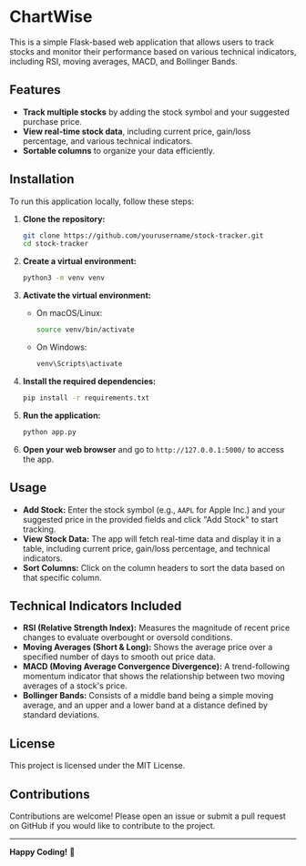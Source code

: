 # ChartWise
This is a simple Flask-based web application that allows users to track stocks and monitor their performance based on various technical indicators, including RSI, moving averages, MACD, and Bollinger Bands.

## Features

- **Track multiple stocks** by adding the stock symbol and your suggested purchase price.
- **View real-time stock data**, including current price, gain/loss percentage, and various technical indicators.
- **Sortable columns** to organize your data efficiently.

## Installation

To run this application locally, follow these steps:

1. **Clone the repository:**

    ```bash
    git clone https://github.com/yourusername/stock-tracker.git
    cd stock-tracker
    ```

2. **Create a virtual environment:**

    ```bash
    python3 -m venv venv
    ```

3. **Activate the virtual environment:**

    - On macOS/Linux:

        ```bash
        source venv/bin/activate
        ```

    - On Windows:

        ```bash
        venv\Scripts\activate
        ```

4. **Install the required dependencies:**

    ```bash
    pip install -r requirements.txt
    ```

5. **Run the application:**

    ```bash
    python app.py
    ```

6. **Open your web browser** and go to `http://127.0.0.1:5000/` to access the app.

## Usage

- **Add Stock:** Enter the stock symbol (e.g., `AAPL` for Apple Inc.) and your suggested price in the provided fields and click "Add Stock" to start tracking.
- **View Stock Data:** The app will fetch real-time data and display it in a table, including current price, gain/loss percentage, and technical indicators.
- **Sort Columns:** Click on the column headers to sort the data based on that specific column.

## Technical Indicators Included

- **RSI (Relative Strength Index):** Measures the magnitude of recent price changes to evaluate overbought or oversold conditions.
- **Moving Averages (Short & Long):** Shows the average price over a specified number of days to smooth out price data.
- **MACD (Moving Average Convergence Divergence):** A trend-following momentum indicator that shows the relationship between two moving averages of a stock's price.
- **Bollinger Bands:** Consists of a middle band being a simple moving average, and an upper and a lower band at a distance defined by standard deviations.

## License

This project is licensed under the MIT License.

## Contributions

Contributions are welcome! Please open an issue or submit a pull request on GitHub if you would like to contribute to the project.

---

**Happy Coding!** 🎉
